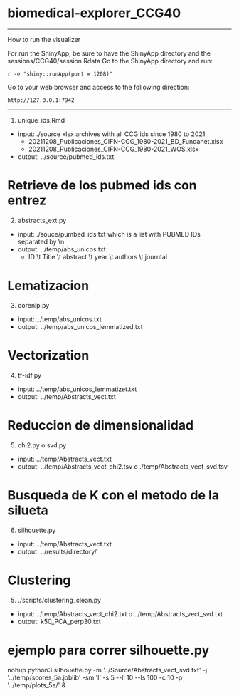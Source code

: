 # biomedical-explorer_CCG40

---
How to run the visualizer

For run the ShinyApp, be sure to have the ShinyApp directory and the sessions/CCG40/session.Rdata
Go to the ShinyApp directory and run:

```
r -e "shiny::runApp(port = 1208)"
```

Go to your web browser and access to the following direction:
```
http://127.0.0.1:7942
```

---


1. unique_ids.Rmd
- input: ./source xlsx archives with all CCG ids since 1980 to 2021
    - 20211208_Publicaciones_CIFN-CCG_1980-2021_BD_Fundanet.xlsx
    - 20211208_Publicaciones_CIFN-CCG_1980-2021_WOS.xlsx 
- output: ../source/pubmed_ids.txt


# Retrieve de los pubmed ids con entrez
2. abstracts_ext.py
- input: ./souce/pumbed_ids.txt which is a list with PUBMED IDs separated by \n
- output: ../temp/abs_unicos.txt
    - ID \t Title \t abstract \t year \t authors \t journtal

# Lematizacion
3. corenlp.py
- input:  ../temp/abs_unicos.txt
-  output: ../temp/abs_unicos_lemmatized.txt

# Vectorization 
4. tf-idf.py
- input: ../temp/abs_unicos_lemmatizet.txt 
- output: ../temp/Abstracts_vect.txt

# Reduccion de dimensionalidad
5. chi2.py o svd.py
- input: ../temp/Abstracts_vect.txt
- output: ../temp/Abstracts_vect_chi2.tsv o ./temp/Abstracts_vect_svd.tsv

# Busqueda de K con el metodo de la silueta
6. silhouette.py
- input: ../temp/Abstracts_vect.txt
- output: ../results/directory/

# Clustering 
5. ./scripts/clustering_clean.py 
- input: ../temp/Abstracts_vect_chi2.txt o ../temp/Abstracts_vect_svd.txt
- output: k50_PCA_perp30.txt

# ejemplo para correr silhouette.py
nohup python3 silhouette.py -m '../Source/Abstracts_vect_svd.txt' -j '../temp/scores_5a.joblib' -sm 'l' -s 5 --li 10 --ls 100 -c 10 -p '../temp/plots_5a/' &

